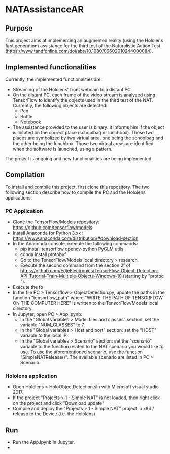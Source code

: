 # NATAssistanceAR

## Purpose
This project aims at implementing an augmented reality (using the Hololens first generation) assistance for the third test of the Naturalistic Action Test (https://www.tandfonline.com/doi/abs/10.1080/09602010244000084).

## Implemented functionalities
Currently, the implemented functionalities are:
- Streaming of the Hololens' front webcam to a distant PC
- On the distant PC, each frame of the video stream is analyzed using TensorFlow to identify the objects used in the third test of the NAT. Currently, the following objects are detected:
  - Pen
  - Bottle
  - Notebook
- The assistance provided to the user is binary: it informs him if the object is located on the correct place (schoolbag or lunchbox). Those two places are symbolized by two virtual area, one being the schoolbag and the other being the lunchbox. Those two virtual areas are identified when the software is launched, using a pattern.

The project is ongoing and new functionalities are being implemented.

## Compilation
To install and compile this project, first clone this repository.
The two following section describe how to compile the PC and the Hololens applications.

### PC Application
- Clone the TensorFlow/Models repository: https://github.com/tensorflow/models
- Install Anaconda for Python 3.xx : https://www.anaconda.com/distribution/#download-section
- In the Anaconda console, execute the following commands:
  - pip install tensorflow opencv-python PyGLM utils
  - conda install protobuf
  - Go to the TensorFlow/Models local directory > research.
  - Execute the second command from the section 2f of https://github.com/EdjeElectronics/TensorFlow-Object-Detection-API-Tutorial-Train-Multiple-Objects-Windows-10 (starting by "protoc ").
- Execute the fo
- In the file PC > Tensorflow > ObjectDetection.py, update the paths in the function "tensorflow_path" where "WRITE THE PATH OF TENSORFLOW ON THE COMPUTER HERE" is written to the TensorFlow/Models local directory.
- In Jupyter, open PC > App.ipynb:
  - In the "Global variables > Model files and classes" section: set the variable "NUM_CLASSES" to 7.
  - In the "Global variables > Host and port" section: set the "HOST" variable to the local IP.
  - In the "Global variables > Scenario" section: set the "scenario" variable to the function related to the NAT scenario you would like to use. To use the aforementioned scenario, use the function "SimpleNATRelease()". The available scenario are listed in PC > Scenario.

### Hololens application
- Open Hololens > HoloObjectDetection.sln with Microsoft visual studio 2017.
- If the project "Projects > 1 - Simple NAT" is not loaded, then right click on the project and click "Download update"
- Compile and deploy the "Projects > 1 - Simple NAT" project in x86 / release to the Device (i.e. the Hololens)

## Run
- Run the App.ipynb in Jupyter.
- 
